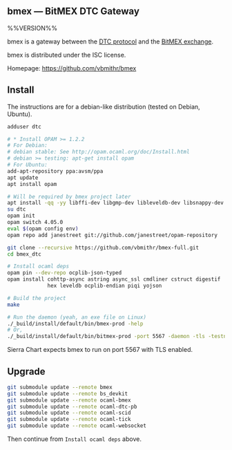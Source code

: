 bmex — BitMEX DTC Gateway
-------------------------------------------------------------------------------
%%VERSION%%

bmex is a gateway between the [DTC protocol](http://dtcprotocol.org) and the [BitMEX exchange](https://www.bitmex.com).

bmex is distributed under the ISC license.

Homepage: https://github.com/vbmithr/bmex

## Install

The instructions are for a debian-like distribution (tested on Debian, Ubuntu).

```bash
adduser dtc

# * Install OPAM >= 1.2.2
# For Debian:
# debian stable: See http://opam.ocaml.org/doc/Install.html
# debian >= testing: apt-get install opam
# For Ubuntu:
add-apt-repository ppa:avsm/ppa
apt update
apt install opam

# Will be required by bmex project later
apt install -qq -yy libffi-dev libgmp-dev libleveldb-dev libsnappy-dev libssl-dev libxen-dev uuid-dev zlib1g-dev
su dtc
opam init
opam switch 4.05.0
eval $(opam config env)
opam repo add janestreet git://github.com/janestreet/opam-repository

git clone --recursive https://github.com/vbmithr/bmex-full.git
cd bmex_dtc

# Install ocaml deps
opam pin --dev-repo ocplib-json-typed
opam install cohttp-async astring async_ssl cmdliner cstruct digestif
             hex leveldb ocplib-endian piqi yojson

# Build the project
make

# Run the daemon (yeah, an exe file on Linux)
./_build/install/default/bin/bmex-prod -help
# Or,
./_build/install/default/bin/bitmex-prod -port 5567 -daemon -tls -testnet -loglevel 3
```

Sierra Chart expects bmex to run on port 5567 with TLS enabled.

## Upgrade

```bash
git submodule update --remote bmex
git submodule update --remote bs_devkit
git submodule update --remote ocaml-bmex
git submodule update --remote ocaml-dtc-pb
git submodule update --remote ocaml-scid
git submodule update --remote ocaml-tick
git submodule update --remote ocaml-websocket
```

Then continue from `Install ocaml deps` above.
